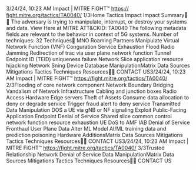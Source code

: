3/24/24, 10:23 AM Impact | MITRE FiGHT™
https://ﬁght.mitre.org/tactics/TA0040/ 1/3Home Tactics Impact
Impact
Summary󰅂 󰅂
The adversary is trying to manipulate, interrupt, or destroy
your systems and data. View Here at MITRE ATT&CKID: TA0040
The following metadata
fields are relevant to the
behavior in context of 5G
systems.
Number of techniques: 32
Techniques󰅀
MNO Roaming Partners
Manipulate Virtual Network Function (VNF) Con guration
Service Exhaustion Flood
Radio Jamming
Redirection of tra c via user plane network function
Tunnel Endpoint ID (TEID) uniqueness failure
Network Slice application resource hijacking
Network Sni ng
Device Database ManipulationMatrix Data Sources Mitigations Tactics Techniques Resources󰍝󰇙
CONTACT US3/24/24, 10:23 AM Impact | MITRE FiGHT™
https://ﬁght.mitre.org/tactics/TA0040/ 2/3Flooding of core network component
Network Boundary Bridging
Vandalism of Network Infrastructure
Cabling and junction boxes
Radio Access Hardware
Edge servers
Theft of Assets
Consume data allocation to deny or degrade service
Trigger fraud alert to deny service
Transmitted Data Manipulation
DOS a UE via gNB or NF signaling
Exploit Public-Facing Application
Endpoint Denial of Service
Shared slice common control network function resource exhaustion
UE DoS to AMF
IAB Denial of Service
Fronthaul User Plane Data
Alter ML Model
AI/ML training data and prediction poisoning
Hardware AdditionsMatrix Data Sources Mitigations Tactics Techniques Resources󰍝󰇙
CONTACT US3/24/24, 10:23 AM Impact | MITRE FiGHT™
https://ﬁght.mitre.org/tactics/TA0040/ 3/3Trusted Relationship
Network Denial of Service
Data ManipulationMatrix Data Sources Mitigations Tactics Techniques Resources󰍝󰇙
CONTACT US